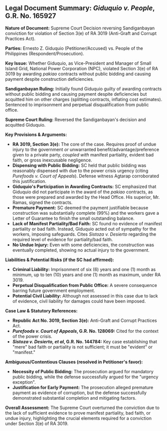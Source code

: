 ## Legal Document Summary: *Giduquio v. People*, G.R. No. 165927

**Nature of Document:** Supreme Court Decision reversing Sandiganbayan conviction for violation of Section 3(e) of RA 3019 (Anti-Graft and Corrupt Practices Act).

**Parties:** Ernesto Z. Giduquio (Petitioner/Accused) vs. People of the Philippines (Respondent/Prosecution).

**Key Issue:** Whether Giduquio, as Vice-President and Manager of Small Island Grid, National Power Corporation (NPC), violated Section 3(e) of RA 3019 by awarding *pakiao* contracts without public bidding and causing payment despite construction deficiencies.

**Sandiganbayan Ruling:** Initially found Giduquio guilty of awarding contracts without public bidding and causing payment despite deficiencies but acquitted him on other charges (splitting contracts, inflating cost estimates). Sentenced to imprisonment and perpetual disqualification from public office.

**Supreme Court Ruling:** Reversed the Sandiganbayan's decision and acquitted Giduquio.

**Key Provisions & Arguments:**

*   **RA 3019, Section 3(e):** The core of the case. Requires proof of undue injury to the government *or* unwarranted benefit/advantage/preference given to a private party, *coupled with* manifest partiality, evident bad faith, or gross inexcusable negligence.
*   **Dispensing with Public Bidding:** SC held that public bidding was reasonably dispensed with due to the power crisis urgency (citing *Purefoods v. Court of Appeals*). Defense witness Agtarap corroborated this justification.
*   **Giduquio's Participation in Awarding Contracts:** SC emphasized that Giduquio did not participate in the award of the *pakiao* contracts, as those were prepared and awarded by the Head Office. His superior, Mr. Ramas, signed the contracts.
*   **Premature Payment:** SC deemed the payment justifiable because construction was substantially complete (99%) and the workers gave a Letter of Guarantee to finish the small outstanding balance.
*   **Lack of Manifest Partiality/Bad Faith:** SC found no evidence of manifest partiality or bad faith. Instead, Giduquio acted out of sympathy for the workers, imposing safeguards. Cites *Sistoza v. Desierto* regarding the required level of evidence for partiality/bad faith.
*   **No Undue Injury:** Even with some deficiencies, the construction was eventually completed, showing no actual injury to the government.

**Liabilities & Potential Risks (if the SC had affirmed):**

*   **Criminal Liability:** Imprisonment of six (6) years and one (1) month as minimum, up to ten (10) years and one (1) month as maximum, under RA 3019.
*   **Perpetual Disqualification from Public Office:** A severe consequence barring future government employment.
*   **Potential Civil Liability:** Although not assessed in this case due to lack of evidence, civil liability for damages could have been imposed.

**Case Law & Statutory References:**

*   **Republic Act No. 3019, Section 3(e):** Anti-Graft and Corrupt Practices Act.
*   ***Purefoods v. Court of Appeals*, G.R. No. 128069:** Cited for the context of the power crisis.
*   ***Sistoza v. Desierto, et al*, G.R. No. 144784:**  Key case establishing that "mere" bad faith or partiality is not sufficient; it must be "evident" or "manifest."

**Ambiguous/Contentious Clauses (resolved in Petitioner's favor):**

*   **Necessity of Public Bidding:** The prosecution argued for mandatory public bidding, while the defense successfully argued for the "urgency exception".
*   **Justification for Early Payment:** The prosecution alleged premature payment as evidence of corruption, but the defense successfully demonstrated substantial completion and mitigating factors.

**Overall Assessment:** The Supreme Court overturned the conviction due to the lack of sufficient evidence to prove manifest partiality, bad faith, or undue injury, highlighting the crucial elements required for a conviction under Section 3(e) of RA 3019.
